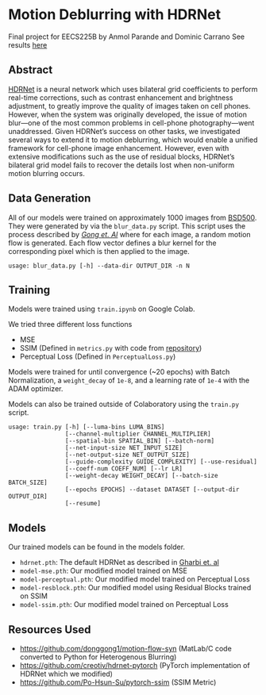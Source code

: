 # Motion Deblurring with HDRNet
Final project for EECS225B by Anmol Parande and Dominic Carrano
See results [here](https://docs.google.com/document/d/e/2PACX-1vQBEWDPHiPtSP3cQzW9uWxYx7GTjvaz3hPOCocLVwsjlVgmcf4gDRzNpAjT_gQrq_xuHD02fdGlbSJs/pub)
## Abstract
[HDRNet](https://groups.csail.mit.edu/graphics/hdrnet/data/hdrnet.pdf) is a neural network which uses bilateral grid coefficients to perform real-time corrections, such as contrast enhancement and brightness adjustment, to greatly improve the quality of images taken on cell phones. However, when the system was originally developed, the issue of motion blur—one of the most common problems in cell-phone photography—went unaddressed. Given HDRNet’s success on other tasks, we investigated several ways to extend it to motion deblurring, which would enable a unified framework for cell-phone image enhancement. However, even with extensive modifications such as the use of residual blocks, HDRNet’s bilateral grid model fails to recover the details lost when non-uniform motion blurring occurs.

## Data Generation
All of our models were trained on approximately 1000 images from [BSD500](https://www2.eecs.berkeley.edu/Research/Projects/CS/vision/grouping/resources.html). They were generated by via the `blur_data.py` script. This script uses the process described by [*Gong et. Al*](https://donggong1.github.io/docs/blur2mflow_cvpr17.pdf) where for each image, a random motion flow is generated. Each flow vector defines a blur kernel for the corresponding pixel which is then applied to the image.

```
usage: blur_data.py [-h] --data-dir OUTPUT_DIR -n N
```

## Training
Models were trained using `train.ipynb` on Google Colab.

We tried three different loss functions
- MSE
- SSIM (Defined in `metrics.py` with code from [repository](https://github.com/Po-Hsun-Su/pytorch-ssim))
- Perceptual Loss (Defined in `PerceptualLoss.py`)

Models were trained for until convergence (~20 epochs) with Batch Normalization, a `weight_decay` of `1e-8`, and a learning rate of `1e-4` with the ADAM optimizer.

Models can also be trained outside of Colaboratory using the `train.py` script.

```
usage: train.py [-h] [--luma-bins LUMA_BINS]
                [--channel-multiplier CHANNEL_MULTIPLIER]
                [--spatial-bin SPATIAL_BIN] [--batch-norm]
                [--net-input-size NET_INPUT_SIZE]
                [--net-output-size NET_OUTPUT_SIZE]
                [--guide-complexity GUIDE_COMPLEXITY] [--use-residual]
                [--coeff-num COEFF_NUM] [--lr LR]
                [--weight-decay WEIGHT_DECAY] [--batch-size BATCH_SIZE]
                [--epochs EPOCHS] --dataset DATASET [--output-dir OUTPUT_DIR]
                [--resume]
```

## Models
Our trained models can be found in the models folder.

- `hdrnet.pth`: The default HDRNet as described in [Gharbi et. al](https://groups.csail.mit.edu/graphics/hdrnet/data/hdrnet.pdf)
- `model-mse.pth`: Our modified model trained on MSE
- `model-perceptual.pth`: Our modified model trained on Perceptual Loss
- `model-resblock.pth`: Our modified model using Residual Blocks trained on SSIM
- `model-ssim.pth`: Our modified model trained on Perceptual Loss

## Resources Used
- https://github.com/donggong1/motion-flow-syn (MatLab/C code converted to Python for Heterogenous Blurring)
- https://github.com/creotiv/hdrnet-pytorch (PyTorch implementation of HDRNet which we modified)
- https://github.com/Po-Hsun-Su/pytorch-ssim (SSIM Metric)

